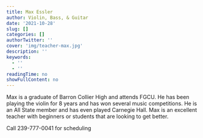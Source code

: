 ```yaml
---
title: Max Essler
author: Violin, Bass, & Guitar
date: '2021-10-28'
slug: []
categories: []
authorTwitter: ''
cover: 'img/teacher-max.jpg'
description: ''
keywords:
  - ''
  - ''
readingTime: no
showFullContent: no
---
```


Max is a graduate of Barron Collier High and attends FGCU. He has been playing the violin for 8 years and has won several music competitions. He is an All State member and has even played Carnegie Hall. Max is an excellent teacher with beginners or students that are looking to get better. 

Call 239-777-0041 for scheduling
